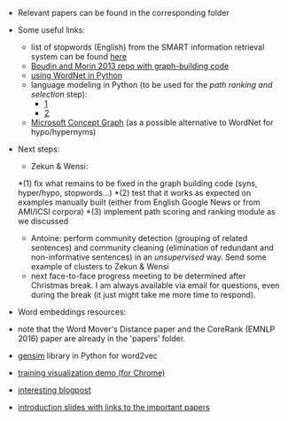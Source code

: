 * Relevant papers can be found in the corresponding folder

* Some useful links:
  * list of stopwords (English) from the SMART information retrieval system can be found [here](http://jmlr.org/papers/volume5/lewis04a/a11-smart-stop-list/english.stop)
  * [Boudin and Morin 2013 repo with graph-building code](https://github.com/boudinfl/takahe)
  * [using WordNet in Python](http://www.nltk.org/howto/wordnet.html)
  * language modeling in Python (to be used for the *path ranking and selection* step):
    * [1](http://www.nltk.org/api/nltk.model.html)
	* [2](https://github.com/senarvi/theanolm)
  * [Microsoft Concept Graph](https://concept.research.microsoft.com/) (as a possible alternative to WordNet for hypo/hypernyms)
  
  
* Next steps:

  * Zekun & Wensi:
  
   *(1) fix what remains to be fixed in the graph building code (syns, hyper/hypo, stopwords...)
   *(2) test that it works as expected on examples manually built (either from English Google News or from AMI/ICSI corpora)
   *(3) implement path scoring and ranking module as we discussed
  * Antoine: perform community detection (grouping of related sentences) and community cleaning (elimination of redundant and non-informative sentences) in an *unsupervised* way. Send some example of clusters to Zekun & Wensi
  * next face-to-face progress meeting to be determined after Christmas break. I am always available via email for questions, even during the break (it just might take me more time to respond).

  
* Word embeddings resources:

 * note that the Word Mover's Distance paper and the CoreRank (EMNLP 2016) paper are already in the 'papers' folder.
 * [gensim](https://radimrehurek.com/gensim/models/word2vec.html) library in Python for word2vec
 * [training visualization demo (for Chrome)](https://ronxin.github.io/wevi/)
 * [interesting blogpost](http://colah.github.io/posts/2014-07-NLP-RNNs-Representations/)
 * [introduction slides with links to the important papers](http://www.lix.polytechnique.fr/~anti5662/word_embeddings_intro_tixier.pdf)